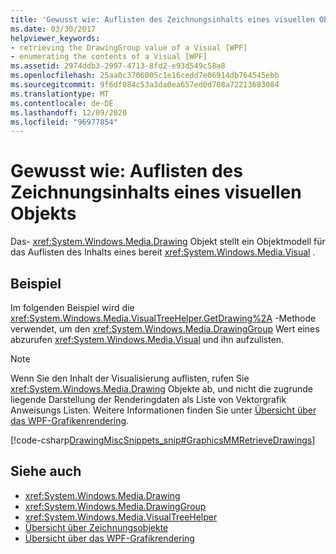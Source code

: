 ```yaml
---
title: 'Gewusst wie: Auflisten des Zeichnungsinhalts eines visuellen Objekts'
ms.date: 03/30/2017
helpviewer_keywords:
- retrieving the DrawingGroup value of a Visual [WPF]
- enumerating the contents of a Visual [WPF]
ms.assetid: 2974ddb3-2997-4713-8fd2-e93d549c58a8
ms.openlocfilehash: 25aa0c3706005c1e16cedd7e06914db764545ebb
ms.sourcegitcommit: 9f6df084c53a3da0ea657ed0d708a72213683084
ms.translationtype: MT
ms.contentlocale: de-DE
ms.lasthandoff: 12/09/2020
ms.locfileid: "96977854"
---
```

# <a name="how-to-enumerate-drawing-content-of-a-visual"></a>Gewusst wie: Auflisten des Zeichnungsinhalts eines visuellen Objekts
Das- <xref:System.Windows.Media.Drawing> Objekt stellt ein Objektmodell für das Auflisten des Inhalts eines bereit <xref:System.Windows.Media.Visual> .  
  
## <a name="example"></a>Beispiel  
 Im folgenden Beispiel wird die <xref:System.Windows.Media.VisualTreeHelper.GetDrawing%2A> -Methode verwendet, um den <xref:System.Windows.Media.DrawingGroup> Wert eines abzurufen <xref:System.Windows.Media.Visual> und ihn aufzulisten.  
  
> [!NOTE]
> Wenn Sie den Inhalt der Visualisierung auflisten, rufen Sie <xref:System.Windows.Media.Drawing> Objekte ab, und nicht die zugrunde liegende Darstellung der Renderingdaten als Liste von Vektorgrafik Anweisungs Listen. Weitere Informationen finden Sie unter [Übersicht über das WPF-Grafikenrendering](wpf-graphics-rendering-overview.md).  
  
 [!code-csharp[DrawingMiscSnippets_snip#GraphicsMMRetrieveDrawings](~/samples/snippets/csharp/VS_Snippets_Wpf/DrawingMiscSnippets_snip/CSharp/EnumerateDrawingsExample.xaml.cs#graphicsmmretrievedrawings)]  
  
## <a name="see-also"></a>Siehe auch

- <xref:System.Windows.Media.Drawing>
- <xref:System.Windows.Media.DrawingGroup>
- <xref:System.Windows.Media.VisualTreeHelper>
- [Übersicht über Zeichnungsobjekte](drawing-objects-overview.md)
- [Übersicht über das WPF-Grafikrendering](wpf-graphics-rendering-overview.md)

